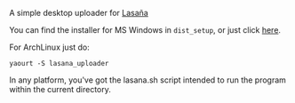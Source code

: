 A simple desktop uploader for [Lasaña](http://lasana.rufian.eu/) 

You can find the installer for MS Windows in `dist_setup`, or just click [here](https://github.com/ntrrgc/lasana_uploader/blob/master/dist_setup/setup.exe?raw=true).

For ArchLinux just do:

    yaourt -S lasana_uploader

In any platform, you've got the lasana.sh script intended to run the program within the current directory.
